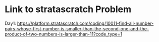 # Link to stratascratch Problem

Day1: https://platform.stratascratch.com/coding/10011-find-all-number-pairs-whose-first-number-is-smaller-than-the-second-one-and-the-product-of-two-numbers-is-larger-than-11?code_type=1
